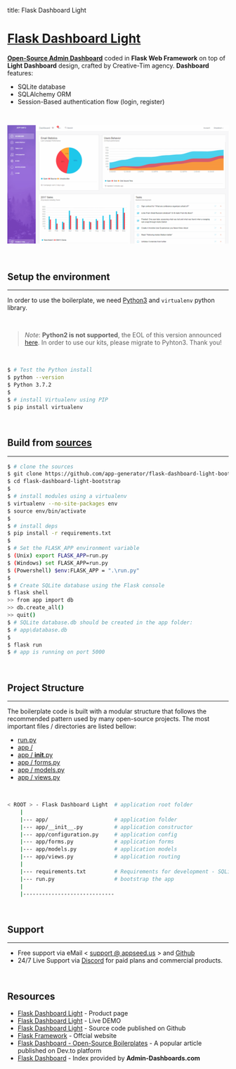 title: Flask Dashboard Light

# [Flask Dashboard Light](http://localhost:5005/admin-dashboards/flask-dashboard-light-bootstrap)

**[Open-Source Admin Dashboard](http://localhost:5005/admin-dashboards/flask-dashboard-light-bootstrap)** coded in **Flask Web Framework** on top of **Light Dashboard** design, crafted by Creative-Tim agency. **Dashboard** features:

- SQLite database
- SQLAlchemy ORM
- Session-Based authentication flow (login, register)

<br />

![Flask Dashboard Light - Open-Source Admin Panel](https://raw.githubusercontent.com/app-generator/static/master/products/flask-dashboard-light-bootstrap-intro.gif)

<br />

## Setup the environment
---

In order to use the boilerplate, we need [Python3](/what-is/python/) and `virtualenv` python library.

<br />

> *Note*: **Python2 is not supported**, the EOL of this version announced [here](https://www.python.org/doc/sunset-python-2/). In order to use our kits, please migrate to Pyhton3. Thank you!

<br />

```bash
$ # Test the Python install
$ python --version
$ Python 3.7.2
$
$ # install Virtualenv using PIP
$ pip install virtualenv
```

<br />

## Build from [sources](https://github.com/app-generator/flask-dashboard-light-bootstrap)
---

```bash
$ # clone the sources
$ git clone https://github.com/app-generator/flask-dashboard-light-bootstrap.git
$ cd flask-dashboard-light-bootstrap
$
$ # install modules using a virtualenv
$ virtualenv --no-site-packages env
$ source env/bin/activate
$
$ # install deps
$ pip install -r requirements.txt
$
$ # Set the FLASK_APP environment variable
$ (Unix) export FLASK_APP=run.py
$ (Windows) set FLASK_APP=run.py
$ (Powershell) $env:FLASK_APP = ".\run.py"
$ 
$ # Create SQLite database using the Flask console
$ flask shell
>> from app import db
>> db.create_all()
>> quit()
$ # SQLite database.db should be created in the app folder:
$ # app\database.db
$
$ flask run
$ # app is running on port 5000
```

<br />

## Project Structure
---

The boilerplate code is built with a modular structure that follows the recommended pattern used by many open-source projects. The most important files / directories are listed bellow:

- [run.py](https://github.com/app-generator/flask-dashboard-light-bootstrap/blob/master/run.py)
- [app /](https://github.com/app-generator/flask-dashboard-light-bootstrap/tree/master/app)
- [app / __init__.py](https://github.com/app-generator/flask-dashboard-light-bootstrap/blob/master/app/__init__.py)
- [app / forms.py](https://github.com/app-generator/flask-dashboard-light-bootstrap/blob/master/app/forms.py)
- [app / models.py](https://github.com/app-generator/flask-dashboard-light-bootstrap/blob/master/app/models.py)
- [app / views.py](https://github.com/app-generator/flask-dashboard-light-bootstrap/blob/master/app/views.py)

<br />

```bash
< ROOT > - Flask Dashboard Light  # application root folder
    |
    |--- app/                     # application folder  
    |--- app/__init__.py          # application constructor  
    |--- app/configuration.py     # application config  
    |--- app/forms.py             # application forms  
    |--- app/models.py            # application models  
    |--- app/views.py             # application routing
    |  
    |--- requirements.txt         # Requirements for development - SQLite storage
    |--- run.py                   # bootstrap the app
    |
    |-----------------------------
```

<br />

## Support
---

- Free support via eMail < [support @ appseed.us](https://appseed.us/support) > and [Github](https://github.com/app-generator/flask-dashboard-light-bootstrap/issues/)
- 24/7 Live Support via [Discord](https://discord.gg/fZC6hup) for paid plans and commercial products.

<br />

## Resources

- [Flask Dashboard Light](http://localhost:5005/admin-dashboards/flask-dashboard-light-bootstrap) - Product page
- [Flask Dashboard Light](https://flask-dashboard-light-bootstrap.appseed.us/) - Live DEMO
- [Flask Dashboard Light](https://github.com/app-generator/flask-dashboard-light-bootstrap) - Source code published on Github
- [Flask Framework](https://www.palletsprojects.com/p/flask/) - Offcial website
- [Flask Dashboard - Open-Source Boilerplates](https://dev.to/sm0ke/flask-dashboard-open-source-boilerplates-dkg) - A popular article published on Dev.to platform
- [Flask Dashboard](https://admin-dashboards.com/tags/flask-dashboard) - Index provided by **Admin-Dashboards.com**
